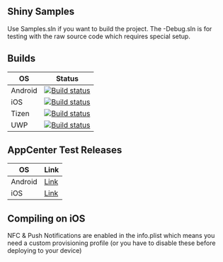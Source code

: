 ﻿## Shiny Samples

Use Samples.sln if you want to build the project.  The -Debug.sln is for testing with the raw source code which requires special setup.

## Builds

OS|Status
--|------
Android|[![Build status](https://dev.azure.com/shinylib/Shiny/_apis/build/status/Android%20Sample)](https://dev.azure.com/shinylib/Shiny/_build/latest?definitionId=17)
iOS|[![Build status](https://dev.azure.com/shinylib/Shiny/_apis/build/status/iOS%20Sample)](https://dev.azure.com/shinylib/Shiny/_build/latest?definitionId=16)
Tizen|[![Build status](https://dev.azure.com/shinylib/Shiny/_apis/build/status/Tizen%20Mobile)](https://dev.azure.com/shinylib/Shiny/_build/latest?definitionId=12)
UWP|[![Build status](https://dev.azure.com/shinylib/Shiny/_apis/build/status/Sample%20UWP)](https://dev.azure.com/shinylib/Shiny/_build/latest?definitionId=9)

## AppCenter Test Releases

OS|Link
--|----
Android|[Link](https://install.appcenter.ms/orgs/shinyorg/apps/shiny/distribution_groups/all)
iOS|[Link](https://install.appcenter.ms/orgs/shinyorg/apps/shiny-1/distribution_groups/all)


## Compiling on iOS
NFC & Push Notifications are enabled in the info.plist which means you need a custom provisioning profile (or you have to disable these before deploying to your device)